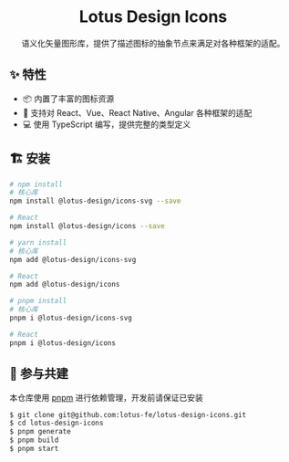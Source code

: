 <h1 align="center">Lotus Design Icons</h1>

<div align="center">

语义化矢量图形库，提供了描述图标的抽象节点来满足对各种框架的适配。

</div>

## ✨ 特性

- 📦 内置了丰富的图标资源
- 🎉 支持对 React、Vue、React Native、Angular 各种框架的适配
- 💻 使用 TypeScript 编写，提供完整的类型定义

## 🏗 安装

```sh
# npm install
# 核心库
npm install @lotus-design/icons-svg --save

# React
npm install @lotus-design/icons --save

# yarn install
# 核心库
npm add @lotus-design/icons-svg

# React
npm add @lotus-design/icons

# pnpm install
# 核心库
pnpm i @lotus-design/icons-svg

# React
pnpm i @lotus-design/icons
```

## 🤝 参与共建

本仓库使用 [pnpm](https://pnpm.io/zh) 进行依赖管理，开发前请保证已安装

```sh
$ git clone git@github.com:lotus-fe/lotus-design-icons.git
$ cd lotus-design-icons
$ pnpm generate
$ pnpm build
$ pnpm start
```
